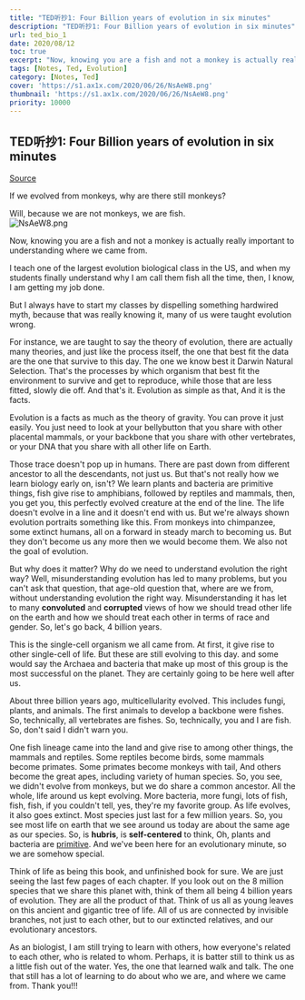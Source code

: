 ```yaml
---
title: "TED听抄1: Four Billion years of evolution in six minutes"
description: "TED听抄1: Four Billion years of evolution in six minutes"
url: ted_bio_1
date: 2020/08/12
toc: true
excerpt: "Now, knowing you are a fish and not a monkey is actually really important to understanding where we came from."
tags: [Notes, Ted, Evolution]
category: [Notes, Ted]
cover: 'https://s1.ax1x.com/2020/06/26/NsAeW8.png'
thumbnail: 'https://s1.ax1x.com/2020/06/26/NsAeW8.png'
priority: 10000
---
```


## TED听抄1: Four Billion years of evolution in six minutes

[Source](https://www.youtube.com/watch?v=XyTcINLKq4c&t=191s)  


If we evolved from monkeys, why are there still monkeys?

Will, because we are not monkeys, we are fish.  
![NsAeW8.png](https://s1.ax1x.com/2020/06/26/NsAeW8.png)

Now, knowing you are a fish and not a monkey is actually really important to understanding where we came from.

I teach one of the largest evolution biological class in the US, and when my students finally understand why I am call them fish all the time, then, I know, I am getting my job done.

But I always have to start my classes by dispelling something hardwired myth, because that was really knowing it, many of us were taught evolution wrong.

For instance, we are taught to say the theory of evolution, there are actually many theories, and just like the process itself, the one that best fit the data are the one that survive to this day. The one we know best it Darwin Natural Selection. That's the processes by which organism that best fit the environment to survive and get to reproduce, while those that are less fitted, slowly die off. And that's it. Evolution as simple as that, And it is the facts.

Evolution is a facts as much as the theory of gravity. You can prove it just easily. You just need to look at your bellybutton that you share with other placental mammals, or your backbone that you share with other vertebrates, or your DNA that you share with all other life on Earth.

Those trace doesn't pop up in humans. There are past down from different ancestor to all the descendants, not just us. But that's not really how we learn biology early on, isn't? We learn plants and bacteria are primitive things, fish give rise to amphibians, followed by reptiles and mammals, then, you get you, this perfectly evolved creature at the end of the line. The life doesn't evolve in a line and it doesn't end with us. But we're always shown evolution portraits something like this. From monkeys into chimpanzee, some extinct humans, all on a forward in steady march to becoming us. But they don't become us any more then we would become them. We also not the goal of evolution.

But why does it matter? Why do we need to understand evolution the right way? Well, misunderstanding evolution has led to many problems, but you can't ask that question, that age-old question that, where are we from, without understanding evolution the right way. Misunderstanding it has let to many **convoluted** and **corrupted** views of how we should tread other life on the earth and how we should treat each other in terms of race and gender. So, let's go back, 4 billion years.

This is the single-cell organism we all came from. At first, it give rise to other single-cell of life. But these are still evolving to this day. and some would say the Archaea and bacteria that make up most of this group is the most successful on the planet. They are certainly going to be here well after us.

About three billion years ago, multicellularity evolved. This includes fungi, plants, and animals. The first animals to develop a backbone were fishes. So, technically, all vertebrates are fishes. So, technically, you and I are fish. So, don't said I didn't warn you.

One fish lineage came into the land and give rise to among other things, the mammals and reptiles. Some reptiles become birds, some mammals become primates. Some primates become monkeys with tail, And others become the great apes, including variety of human species. So, you see, we didn't evolve from monkeys, but we do share a common ancestor. All the whole, life around us kept evolving. More bacteria, more fungi, lots of fish, fish, fish, if you couldn't tell, yes, they're my favorite group. As life evolves, it also goes extinct. Most species just last for a few million years. So, you see most life on earth that we see around us today are about the same age as our species. So, is **hubris**, is **self-centered** to think, Oh, plants and bacteria are <u>primitive</u>. And we've been here for an evolutionary minute, so  we are somehow special.  

Think of life as being this book, and unfinished book for sure. We are just seeing the last few pages of each chapter. If you look out on the 8 million species that we share this planet with, think of them all being 4 billion years of evolution. They are all the product of that. Think of us all as young leaves on this ancient and gigantic tree of life. All of us are connected by invisible branches, not just to each other, but to our extincted relatives, and our evolutionary ancestors.

As an biologist, I am still trying to learn with others, how everyone's related to each other, who is related to whom. Perhaps, it is batter still to think us as a little fish out of the water. Yes, the one that learned walk and talk. The one that still has a lot of learning to do about who we are, and where we came from. Thank you!!!  
